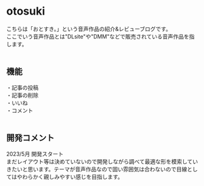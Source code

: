 # otosuki

こちらは「おとすき。」という音声作品の紹介&レビューブログです。  
ここでいう音声作品とは"DLsite"や"DMM"などで販売されている音声作品を指します。  
<br>


## 機能

・記事の投稿  
・記事の削除  
・いいね  
・コメント　　
<br><br>


## 開発コメント

2023/5月 開発スタート  
まだレイアウト等は決めていないので開発しながら調べて最適な形を模索していきたいと思います。テーマが音声作品なので固い雰囲気は合わないので目線としてはやわらかく親しみやすい感じを目指します。  